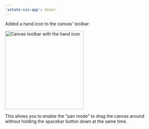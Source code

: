 ```yaml
---
'xstate-viz-app': minor
---
```


Added a hand icon to the canvas' toolbar:

<img alt="Canvas toolbar with the hand icon" src="https://user-images.githubusercontent.com/9800850/133060078-30127739-1f8b-47fd-9f2b-308fc3c641bb.png" width="255" />

This allows you to enable the "pan mode" to drag the canvas around without holding the spacebar button down at the same time.
